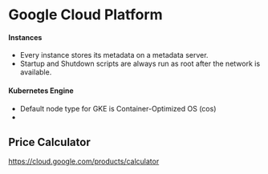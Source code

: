 # Google Cloud Platform


#### Instances
- Every instance stores its metadata on a metadata server.
- Startup and Shutdown scripts are always run as root after the network is available.



#### Kubernetes Engine
- Default node type for GKE is Container-Optimized OS (cos)
-






## Price Calculator
https://cloud.google.com/products/calculator



